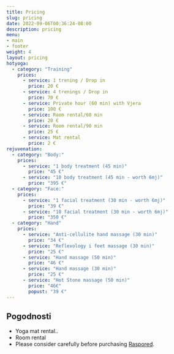 ```yaml
---
title: Pricing
slug: pricing
date: 2022-09-06T00:36:24-08:00
description: pricing
menu:
- main
- footer
weight: 4
layout: pricing
hotyoga:
  - category: "Training"
    prices:
      - service: 1 trening / Drop in
        price: 20 €
      - service: 4 trenings / Drop in
        price: 70 €
      - service: Private hour (60 min) with Vjera
        price: 100 €
      - service: Room rental/60 min
        price: 20 €
      - service: Room rental/90 min
        price: 25 €
      - service: Mat rental
        price: 2 €
rejuvenation:
  - category: "Body:"
    prices:
      - service: "1 body treatment (45 min)"
        price: "45 €"
      - service: "10 body treatment (45 min - worth 6mj)"
        price: "395 €"
  - category: "Face:"
    prices:
      - service: "1 facial treatment (30 min - worth 6mj)"
        price: "39 €"
      - service: "10 facial treatment (30 min - worth 6mj)"
        price: "350 €"
  - category: "Hand"
    prices:
      - service: "Anti-cellulite hand massage (30 min)"
        price: "34 €"
      - service: "Reflexology i feet massage (30 min)"
        price: "25 €"
      - service: "Hand massage (50 min)"
        price: "46 €"
      - service: "Hand massage (30 min)"
        price: "25 €"
      - service: "Hot Stone massage (50 min)"
        price: "46€"
        popust: "39 €"
---
```


## Pogodnosti

* Yoga mat rental..
* Room rental
* Please consider carefully before purchasing [Raspored](/hot-yoga).

